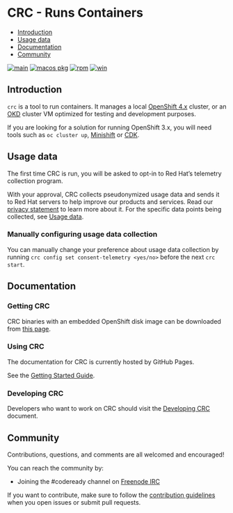 CRC - Runs Containers
=====================

- [Introduction](https://github.com/crc-org/crc#intro-to-crc)
- [Usage data](https://github.com/crc-org/crc#usage-data)
- [Documentation](https://github.com/crc-org/crc#documentation)
- [Community](https://github.com/crc-org/crc#community)

[![main](https://github.com/crc-org/crc/actions/workflows/make-check.yml/badge.svg?branch=main)](https://github.com/crc-org/crc/actions/workflows/make-check.yml) [![macos pkg](https://github.com/crc-org/crc/actions/workflows/macos-installer.yml/badge.svg)](https://github.com/crc-org/crc/actions/workflows/macos-installer.yml) [![rpm](https://github.com/crc-org/crc/actions/workflows/make-rpm.yml/badge.svg)](https://github.com/crc-org/crc/actions/workflows/make-rpm.yml) [![win](https://github.com/crc-org/crc/actions/workflows/make-check-win.yml/badge.svg)](https://github.com/crc-org/crc/actions/workflows/make-check-win.yml)


## Introduction

`crc` is a tool to run containers. It manages a local [OpenShift 4.x](https://github.com/openshift/origin) cluster, or an [OKD](https://github.com/openshift/okd) cluster VM optimized for testing and development purposes.

If you are looking for a solution for running OpenShift 3.x, you will need tools such as `oc cluster up`, [Minishift](http://github.com/minishift/minishift) or [CDK](https://developers.redhat.com/products/cdk/overview/).


## Usage data
The first time CRC is run, you will be asked to opt-in to Red Hat’s telemetry collection program.

With your approval, CRC collects pseudonymized usage data and sends it to Red Hat servers to help improve our products and services. Read our [privacy statement](https://developers.redhat.com/article/tool-data-collection) to learn more about it. For the specific data points being collected, see [Usage data](https://github.com/crc-org/crc/blob/main/usage-data.adoc#data-table).


### Manually configuring usage data collection
You can manually change your preference about usage data collection by running `crc config set consent-telemetry <yes/no>` before the next `crc start`.


## Documentation

### Getting CRC
CRC binaries with an embedded OpenShift disk image can be downloaded from [this page](https://console.redhat.com/openshift/create/local).


### Using CRC
The documentation for CRC is currently hosted by GitHub Pages.

See the [Getting Started Guide](https://crc.dev/docs).


### Developing CRC
Developers who want to work on CRC should visit the [Developing CRC](https://github.com/crc-org/engineering-docs/blob/main/content/Developing.md) document.

## Community
Contributions, questions, and comments are all welcomed and encouraged!

You can reach the community by:

- Joining the #codeready channel on [Freenode IRC](https://freenode.net/)
    

If you want to contribute, make sure to follow the [contribution guidelines](https://github.com/crc-org/crc/blob/main/CONTRIBUTING.md) when you open issues or submit pull requests.
